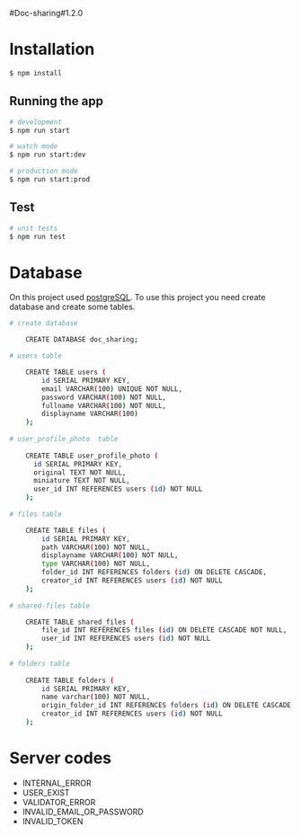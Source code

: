#Doc-sharing#1.2.0

# Installation

```bash
$ npm install
```

## Running the app

```bash
# development
$ npm run start

# watch mode
$ npm run start:dev

# production mode
$ npm run start:prod
```

## Test

```bash
# unit tests
$ npm run test
```

# Database

On this project used [postgreSQL](https://www.postgresql.org/). To use this project you need create database and create some tables.

```bash
# create database

    CREATE DATABASE doc_sharing;

# users table

    CREATE TABLE users (
        id SERIAL PRIMARY KEY,
        email VARCHAR(100) UNIQUE NOT NULL,
        password VARCHAR(100) NOT NULL,
        fullname VARCHAR(100) NOT NULL,
        displayname VARCHAR(100)
    );
      
# user_profile_photo  table
  
    CREATE TABLE user_profile_photo (
      id SERIAL PRIMARY KEY,
      original TEXT NOT NULL,
      miniature TEXT NOT NULL,
      user_id INT REFERENCES users (id) NOT NULL
    );
  
# files table

    CREATE TABLE files (
        id SERIAL PRIMARY KEY,
        path VARCHAR(100) NOT NULL,
        displayname VARCHAR(100) NOT NULL,
        type VARCHAR(100) NOT NULL,
        folder_id INT REFERENCES folders (id) ON DELETE CASCADE,
        creator_id INT REFERENCES users (id) NOT NULL
    );
  
# shared-files table

    CREATE TABLE shared_files (
        file_id INT REFERENCES files (id) ON DELETE CASCADE NOT NULL,
        user_id INT REFERENCES users (id) NOT NULL
    );
  
# folders table
    
    CREATE TABLE folders (
        id SERIAL PRIMARY KEY,
        name varchar(100) NOT NULL,
        origin_folder_id INT REFERENCES folders (id) ON DELETE CASCADE,
        creator_id INT REFERENCES users (id) NOT NULL
    );
```

# Server codes

* INTERNAL_ERROR
* USER_EXIST
* VALIDATOR_ERROR
* INVALID_EMAIL_OR_PASSWORD
* INVALID_TOKEN

